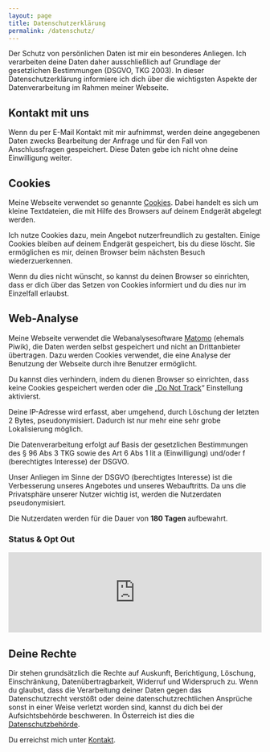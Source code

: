 ```yaml
---
layout: page
title: Datenschutzerklärung
permalink: /datenschutz/
---
```


Der Schutz von persönlichen Daten ist mir ein besonderes Anliegen. Ich verarbeiten deine Daten daher ausschließlich auf Grundlage der gesetzlichen Bestimmungen (DSGVO, TKG 2003). In dieser Datenschutzerklärung informiere ich dich über die wichtigsten Aspekte der Datenverarbeitung im Rahmen meiner Webseite. 


Kontakt mit uns
---------------

Wenn du per E-Mail Kontakt mit mir aufnimmst, werden deine angegebenen Daten zwecks Bearbeitung der Anfrage und für den Fall von Anschlussfragen gespeichert. Diese Daten gebe ich nicht ohne deine Einwilligung weiter.


Cookies
-------

Meine Webseite verwendet so genannte [Cookies](https://de.wikipedia.org/wiki/HTTP-Cookie). Dabei handelt es sich um kleine Textdateien, die mit Hilfe des Browsers auf deinem Endgerät abgelegt werden.

Ich nutze Cookies dazu, mein Angebot nutzerfreundlich zu gestalten. Einige Cookies bleiben auf deinem Endgerät gespeichert, bis du diese löscht. Sie ermöglichen es mir, deinen Browser beim nächsten Besuch wiederzuerkennen.

Wenn du dies nicht wünscht, so kannst du deinen Browser so einrichten, dass er dich über das Setzen von Cookies informiert und du dies nur im Einzelfall erlaubst.


Web-Analyse
-----------

Meine Webseite verwendet die Webanalysesoftware [Matomo](https://matomo.org/) (ehemals Piwik), die Daten werden selbst gespeichert und nicht an Drittanbieter übertragen. Dazu werden Cookies verwendet, die eine Analyse der Benutzung der Webseite durch ihre Benutzer ermöglicht.

Du kannst dies verhindern, indem du dienen Browser so einrichten, dass keine Cookies gespeichert werden oder die „[Do Not Track](https://de.wikipedia.org/wiki/Do_Not_Track_(Software))“ Einstellung aktivierst.

Deine IP-Adresse wird erfasst, aber umgehend, durch Löschung der letzten 2 Bytes, pseudonymisiert. Dadurch ist nur mehr eine sehr grobe Lokalisierung möglich.

Die Datenverarbeitung erfolgt auf Basis der gesetzlichen Bestimmungen des § 96 Abs 3 TKG sowie des Art 6 Abs 1 lit a (Einwilligung) und/oder f (berechtigtes Interesse) der DSGVO.

Unser Anliegen im Sinne der DSGVO (berechtigtes Interesse) ist die Verbesserung unseres Angebotes und unseres Webauftritts. Da uns die Privatsphäre unserer Nutzer wichtig ist, werden die Nutzerdaten pseudonymisiert.

Die Nutzerdaten werden für die Dauer von **180 Tagen** aufbewahrt.


### Status & Opt Out

<iframe style="border: 0; height: 10rem; width: 100%; background-color: lightgrey;" src="https://piwik.petergrassberger.at/index.php?module=CoreAdminHome&action=optOut&language=de"></iframe>


Deine Rechte
-----------

Dir stehen grundsätzlich die Rechte auf Auskunft, Berichtigung, Löschung, Einschränkung, Datenübertragbarkeit, Widerruf und Widerspruch zu. Wenn du glaubst, dass die Verarbeitung deiner Daten gegen das Datenschutzrecht verstößt oder deine datenschutzrechtlichen Ansprüche sonst in einer Weise verletzt worden sind, kannst du dich bei der Aufsichtsbehörde beschweren. In Österreich ist dies die [Datenschutzbehörde](https://www.dsb.gv.at/). 

Du erreichst mich unter [Kontakt](/contact/).
